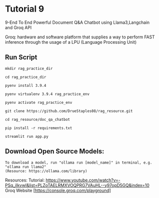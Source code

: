 # Tutorial 9


9-End To End Powerful Document Q&A Chatbot using Llama3,Langchain and Groq API

Groq: hardware and software platform that supplies a way to perform FAST inference through the usage of a LPU (Language Processing Unit)

## Run Script

```mkdir rag_practice_dir```

```cd rag_practice_dir```

```pyenv install 3.9.4```

```pyenv virtualenv 3.9.4 rag_practice_env```

```pyenv activate rag_practice_env```

```git clone https://github.com/DrueStaples08/rag_resource.git```

```cd rag_resource/doc_qa_chatbot```

```pip install -r requirements.txt```

```streamlit run app.py```




## Download Open Source Models:
    To download a model, run "ollama run [model_name]" in terminal, e.g. "ollama run llama2" 
    (Resource: https://ollama.com/library)


Resources:
Tutorial: https://www.youtube.com/watch?v=-PSq_ilkvwI&list=PLZoTAELRMXVOQPRG7VAuHL--y97opD5GQ&index=10
Groq Website [https://console.groq.com/playground]
